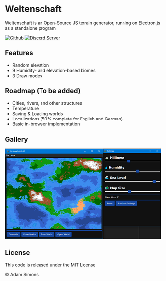 # Weltenschaft
Weltenschaft is an Open-Source JS terrain generator, running on Electron.js as a standalone program

  <a href="https://github.com/HoubkneghteS/Weltenschaft" target="_blank"><img alt="Github" src="https://cdn4.iconfinder.com/data/icons/iconsimple-logotypes/512/github-512.png" title="Github" width="40px" target="_blank"></a>
  <a href="https://discord.gg/trJnfSQ" target="_blank"><img alt="Discord Server" src="https://discordapp.com/assets/07dca80a102d4149e9736d4b162cff6f.ico" title="Discord Server" width="40px" target="_blank"></a>


## Features
* Random elevation
* 9 Humidity- and elevation-based biomes
* 3 Draw modes

## Roadmap (To be added)
* Cities, rivers, and other structures
* Temperature
* Saving & Loading worlds
* Localizations (50% complete for English and German)
* Basic in-browser implementation

## Gallery

![Weltenschaft 0.1.1](https://github.com/HoubkneghteS/Weltenschaft/blob/master/assets/Screenshots/Screenshot1.png)

## License

This code is released under the MIT License

© Adam Simons